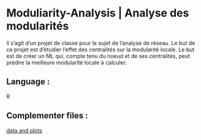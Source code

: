 # Moduliarity-Analysis | Analyse des modularités

Il s’agit d’un projet de classe pour le sujet de l’analyse de réseau. Le but de ce projet est d’étudier l’effet des centralités sur la modularité locale. Le but est de créer un ML qui, compte tenu du noeud et de ses centralités, peut prédire la meilleure modularité locale à calculer.

## Language :
R

## Complementer files :
[data and plots](https://e.pcloud.link/publink/show?code=kZX6fhZfz58X9Y2xRjYdmCYucVWCLmeXiEk)